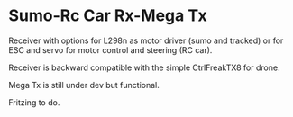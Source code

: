 # Sumo-Rc Car Rx-Mega Tx

Receiver with options for L298n as motor driver (sumo and tracked) or for ESC and servo for motor control and steering (RC car).

Receiver is backward compatible with the simple CtrlFreakTX8 for drone. 

Mega Tx is still under dev but functional.

Fritzing to do.
